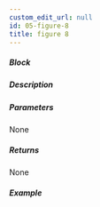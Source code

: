 ```yaml
---
custom_edit_url: null
id: 05-figure-8
title: figure 8
---
```


##### Block

<!-- image -->

##### Description

<!-- description -->

##### Parameters

None <!-- image -->

##### Returns

None

##### Example

<!-- image -->
